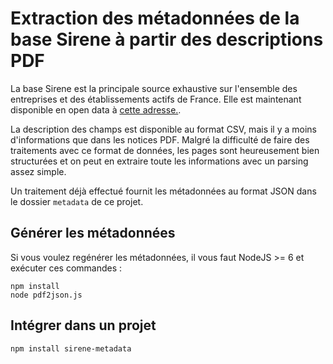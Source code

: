 # Extraction des métadonnées de la base Sirene à partir des descriptions PDF
La base Sirene est la principale source exhaustive sur l'ensemble des entreprises et des établissements actifs de France. Elle est
maintenant disponible en open data à [cette adresse.](https://www.data.gouv.fr/fr/datasets/base-sirene-des-entreprises-et-de-leurs-etablissements-siren-siret/).

La description des champs est disponible au format CSV, mais il y a moins d'informations que dans les notices PDF. Malgré la difficulté de faire des traitements avec ce format de données, les pages sont heureusement bien structurées et on peut en extraire toute les informations avec un parsing assez simple.

Un traitement déjà effectué fournit les métadonnées au format JSON dans le dossier `metadata` de ce projet.

## Générer les métadonnées
Si vous voulez regénérer les métadonnées, il vous faut NodeJS >= 6 et exécuter ces commandes :

```
npm install
node pdf2json.js
```

## Intégrer dans un projet

```
npm install sirene-metadata
```
